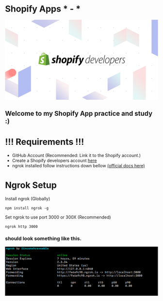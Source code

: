 
Shopify Apps * - *
=====
![Alt text](imgs/devsAreGods.jpg?raw=true "Title")
## Welcome to my Shopify App practice and study :)

!!! Requirements !!!
=====
- GitHub Account (Recommended: Link it to the Shopify account.)
- Create a Shopify developers account [here](https://partners.shopify.com/signup/developer)
- ngrok installed follow instructions down bellow [(official docs here)](https://developers.shopify.com/tutorials/build-a-shopify-app-with-node-and-react/embed-your-app-in-shopify)

Ngrok Setup
=====
Install ngrok (Globally)
```
npm install ngrok -g
```
Set ngrok to use port 3000 or 300X (Recommended)
```
ngrok http 3000
```
### should look something like this.
![Alt text](imgs/likeThisBoy.png?raw=true)


